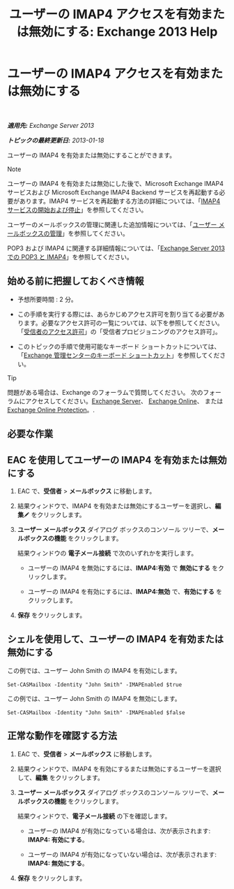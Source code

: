 ﻿---
title: 'ユーザーの IMAP4 アクセスを有効または無効にする: Exchange 2013 Help'
TOCTitle: ユーザーの IMAP4 アクセスを有効または無効にする
ms:assetid: a685fae4-b6f1-42fe-8bdc-5f99f9617799
ms:mtpsurl: https://technet.microsoft.com/ja-jp/library/Bb676481(v=EXCHG.150)
ms:contentKeyID: 49896397
ms.date: 04/24/2018
mtps_version: v=EXCHG.150
ms.translationtype: HT
---

# ユーザーの IMAP4 アクセスを有効または無効にする

 

_**適用先:** Exchange Server 2013_

_**トピックの最終更新日:** 2013-01-18_

ユーザーの IMAP4 を有効または無効にすることができます。


> [!NOTE]
> ユーザーの IMAP4 を有効または無効にした後で、Microsoft Exchange IMAP4 サービスおよび Microsoft Exchange IMAP4 Backend サービスを再起動する必要があります。IMAP4 サービスを再起動する方法の詳細については、「<A href="start-and-stop-the-imap4-services-exchange-2013-help.md">IMAP4 サービスの開始および停止</A>」を参照してください。



ユーザーのメールボックスの管理に関連した追加情報については、「[ユーザー メールボックスの管理](https://docs.microsoft.com/ja-jp/exchange/recipients-in-exchange-online/manage-user-mailboxes/manage-user-mailboxes)」を参照してください。

POP3 および IMAP4 に関連する詳細情報については、「[Exchange Server 2013 での POP3 と IMAP4](pop3-and-imap4-in-exchange-server-2013-exchange-2013-help.md)」を参照してください。

## 始める前に把握しておくべき情報

  - 予想所要時間 : 2 分。

  - この手順を実行する際には、あらかじめアクセス許可を割り当てる必要があります。必要なアクセス許可の一覧については、以下を参照してください。「[受信者のアクセス許可](recipients-permissions-exchange-2013-help.md)」の「受信者プロビジョニングのアクセス許可」。

  - このトピックの手順で使用可能なキーボード ショートカットについては、「[Exchange 管理センターのキーボード ショートカット](keyboard-shortcuts-in-the-exchange-admin-center-exchange-online-protection-help.md)」を参照してください。


> [!TIP]
> 問題がある場合は、Exchange のフォーラムで質問してください。 次のフォーラムにアクセスしてください。<A href="https://go.microsoft.com/fwlink/p/?linkid=60612">Exchange Server</A>、 <A href="https://go.microsoft.com/fwlink/p/?linkid=267542">Exchange Online</A>、 または <A href="https://go.microsoft.com/fwlink/p/?linkid=285351">Exchange Online Protection</A>。.



## 必要な作業

## EAC を使用してユーザーの IMAP4 を有効または無効にする

1.  EAC で、<strong>受信者</strong> \> <strong>メールボックス</strong> に移動します。

2.  結果ウィンドウで、IMAP4 を有効または無効にするユーザーを選択し、<strong>編集</strong>![編集アイコン](images/Bb124582.6f53ccb2-1f13-4c02-bea0-30690e6ea71d(EXCHG.150).gif "編集アイコン") をクリックします。

3.  <strong>ユーザー メールボックス</strong> ダイアログ ボックスのコンソール ツリーで、<strong>メールボックスの機能</strong> をクリックします。
    
    結果ウィンドウの <strong>電子メール接続</strong> で次のいずれかを実行します。
    
      - ユーザーの IMAP4 を無効にするには、<strong>IMAP4:有効</strong> で <strong>無効にする</strong> をクリックします。
    
      - ユーザーの IMAP4 を有効にするには、<strong>IMAP4:無効</strong> で、<strong>有効にする</strong> をクリックします。

4.  <strong>保存</strong> をクリックします。

## シェルを使用して、ユーザーの IMAP4 を有効または無効にする

この例では、ユーザー John Smith の IMAP4 を有効にします。

    Set-CASMailbox -Identity "John Smith" -IMAPEnabled $true

この例では、ユーザー John Smith の IMAP4 を無効にします。

    Set-CASMailbox -Identity "John Smith" -IMAPEnabled $false

## 正常な動作を確認する方法

1.  EAC で、<strong>受信者</strong> \> <strong>メールボックス</strong> に移動します。

2.  結果ウィンドウで、IMAP4 を有効にするまたは無効にするユーザーを選択して、<strong>編集</strong> をクリックします。

3.  <strong>ユーザー メールボックス</strong> ダイアログ ボックスのコンソール ツリーで、<strong>メールボックスの機能</strong> をクリックします。
    
    結果ウィンドウで、<strong>電子メール接続</strong> の下を確認します。
    
      - ユーザーの IMAP4 が有効になっている場合は、次が表示されます: <strong>IMAP4: 有効にする</strong>。
    
      - ユーザーの IMAP4 が有効になっていない場合は、次が表示されます: <strong>IMAP4: 無効にする</strong>。

4.  <strong>保存</strong> をクリックします。

